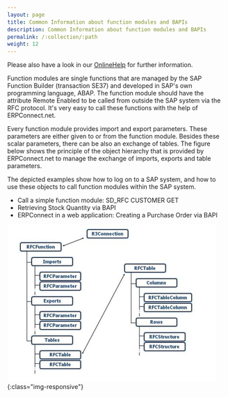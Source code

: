 ```yaml
---
layout: page
title: Common Information about function modules and BAPIs
description: Common Information about function modules and BAPIs
permalink: /:collection/:path
weight: 12
---
```


Please also have a look in our [OnlineHelp](https://help.theobald-software.com/en/) for further information.

Function modules are single functions that are managed by the SAP Function Builder (transaction SE37) and developed in SAP's own programming language, ABAP. The function module should have the attribute Remote Enabled to be called from outside the SAP system via the RFC protocol. It's very easy to call these functions with the help of ERPConnect.net.

Every function module provides import and export parameters. These parameters are either given to or from the function module. Besides these scalar parameters, there can be also an exchange of tables. The figure below shows the principle of the object hierarchy that is provided by ERPConnect.net to manage the exchange of imports, exports and table parameters.

The depicted examples show how to log on to a SAP system, and how to use these objects to call function modules within the SAP system.

- Call a simple function module: SD_RFC CUSTOMER GET
- Retrieving Stock Quantity via BAPI
- ERPConnect in a web application: Creating a Purchase Order via BAPI

![FunctionObject](/img/contents/FunctionObject.jpg){:class="img-responsive"}
